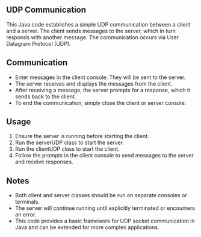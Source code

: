 ## UDP Communication

This Java code establishes a simple UDP communication between a client and a server. The client sends messages to the server, which in turn responds with another message. The communication occurs via User Datagram Protocol (UDP).

## Communication
- Enter messages in the client console. They will be sent to the server.
- The server receives and displays the messages from the client.
- After receiving a message, the server prompts for a response, which it sends back to the client.
- To end the communication, simply close the client or server console.

## Usage
1. Ensure the server is running before starting the client.
2. Run the serverUDP class to start the server.
3. Run the clientUDP class to start the client.
4. Follow the prompts in the client console to send messages to the server and receive responses.

## Notes
- Both client and server classes should be run on separate consoles or terminals.
- The server will continue running until explicitly terminated or encounters an error.
- This code provides a basic framework for UDP socket communication in Java and can be extended for more complex applications.

